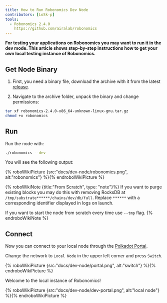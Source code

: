 ```yaml
---
title: How to Run Robonomics Dev Node
contributors: [LoSk-p]
tools:
  - Robonomics 2.4.0
    https://github.com/airalab/robonomics
---
```


**For testing your applications on Robonomics you may want to run it in the dev mode. This article shows step-by-step instructions how to get your own local testing instance of Robonomics.**


## Get Node Binary

1. First, you need a binary file, download the archive with it from the latest [release](https://github.com/airalab/robonomics/releases).

2. Navigate to the archive folder, unpack the binary and change permissions:

```bash
tar xf robonomics-2.4.0-x86_64-unknown-linux-gnu.tar.gz
chmod +x robonomics
```

## Run

Run the node with:

```bash
./robonomics --dev
```
You will see the following output:

{% roboWikiPicture {src:"docs/dev-node/robonomics.png", alt:"robonomics"} %}{% endroboWikiPicture %}

{% roboWikiNote {title:"From Scratch", type: "note"}%} If you want to purge existing blocks you may do this with removing RocksDB at `/tmp/substrate******/chains/dev/db/full`.
Replace `******` with a corresponding identifier displayed in logs on launch.

If you want to start the node from scratch every time use `--tmp` flag.
{% endroboWikiNote %}


## Connect

Now you can connect to your local node through the [Polkadot Portal](https://polkadot.js.org/apps/#/explorer).

Change the network to `Local Node` in the upper left corner and press `Switch`.

{% roboWikiPicture {src:"docs/dev-node/portal.png", alt:"switch"} %}{% endroboWikiPicture %}

Welcome to the local instance of Robonomics!

{% roboWikiPicture {src:"docs/dev-node/dev-portal.png", alt:"local node"} %}{% endroboWikiPicture %}


